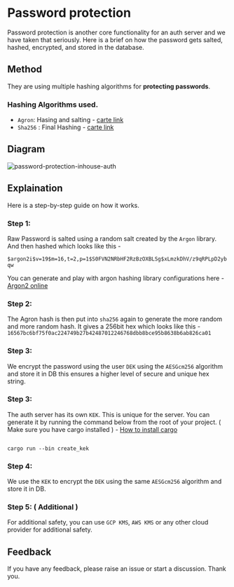 
# Password protection

Password protection is another core functionality for an auth server and we have taken that seriously. Here is a brief on how the password gets salted, hashed, encrypted, and stored in the database.



## Method

They are using multiple hashing algorithms for **protecting passwords**.

### Hashing Algorithms used.
- `Agron`: Hasing and salting - [carte link](https://crates.io/crates/argon2)
- `Sha256` : Final Hashing - [carte link](https://crates.io/crates/sha256)


## Diagram

![password-protection-inhouse-auth](https://github.com/Rajdip019/in-house-auth/assets/91758830/bdee629b-ea6f-4a61-b3a2-989e0fcf2a11)


## Explaination

Here is a step-by-step guide on how it works.

### Step 1:
Raw Password is salted using a random salt created by the `Argon` library. And then hashed which looks like this -

`$argon2i$v=19$m=16,t=2,p=1$S0FVN2NRbHF2RzBzOXBLSg$xLmzkDhV/z9qRPLpD2ybqw`

You can generate and play with argon hashing library configurations here - [Argon2 online](https://argon2.online/)

### Step 2:
The Agron hash is then put into `sha256` again to generate the more random and more random hash. It gives a 256bit hex which looks like this -  `16567bc6bf75f0ac224749b27b42487012246768dbb8bce95b8638b6ab826ca01`

### Step 3: 
We encrypt the password using the user `DEK` using the `AESGcm256` algorithm and store it in DB this ensures a higher level of secure and unique hex string.

### Step 3:
The auth server has its own `KEK`. This is unique for the server. You can generate it by running the command below from the root of your project. ( Make sure you have cargo installed ) - [How to install cargo](https://doc.rust-lang.org/cargo/getting-started/installation.html)
```

cargo run --bin create_kek

```

### Step 4:
We use the `KEK` to encrypt the `DEK` using the same `AESGcm256` algorithm and store it in DB.

### Step 5: ( Additional )
For additional safety, you can use `GCP KMS`, `AWS KMS` or any other cloud provider for additional safety. 



## Feedback

If you have any feedback, please raise an issue or start a discussion. Thank you.

